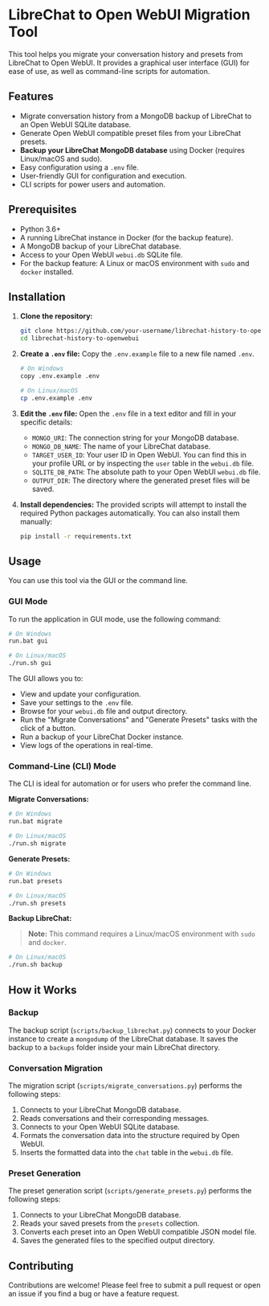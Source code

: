 # LibreChat to Open WebUI Migration Tool

This tool helps you migrate your conversation history and presets from LibreChat to Open WebUI. It provides a graphical user interface (GUI) for ease of use, as well as command-line scripts for automation.

## Features

-   Migrate conversation history from a MongoDB backup of LibreChat to an Open WebUI SQLite database.
-   Generate Open WebUI compatible preset files from your LibreChat presets.
-   **Backup your LibreChat MongoDB database** using Docker (requires Linux/macOS and sudo).
-   Easy configuration using a `.env` file.
-   User-friendly GUI for configuration and execution.
-   CLI scripts for power users and automation.

## Prerequisites

-   Python 3.6+
-   A running LibreChat instance in Docker (for the backup feature).
-   A MongoDB backup of your LibreChat database.
-   Access to your Open WebUI `webui.db` SQLite file.
-   For the backup feature: A Linux or macOS environment with `sudo` and `docker` installed.

## Installation

1.  **Clone the repository:**
    ```bash
    git clone https://github.com/your-username/librechat-history-to-openwebui.git
    cd librechat-history-to-openwebui
    ```

2.  **Create a `.env` file:**
    Copy the `.env.example` file to a new file named `.env`.
    ```bash
    # On Windows
    copy .env.example .env

    # On Linux/macOS
    cp .env.example .env
    ```

3.  **Edit the `.env` file:**
    Open the `.env` file in a text editor and fill in your specific details:
    -   `MONGO_URI`: The connection string for your MongoDB database.
    -   `MONGO_DB_NAME`: The name of your LibreChat database.
    -   `TARGET_USER_ID`: Your user ID in Open WebUI. You can find this in your profile URL or by inspecting the `user` table in the `webui.db` file.
    -   `SQLITE_DB_PATH`: The absolute path to your Open WebUI `webui.db` file.
    -   `OUTPUT_DIR`: The directory where the generated preset files will be saved.

4.  **Install dependencies:**
    The provided scripts will attempt to install the required Python packages automatically. You can also install them manually:
    ```bash
    pip install -r requirements.txt
    ```

## Usage

You can use this tool via the GUI or the command line.

### GUI Mode

To run the application in GUI mode, use the following command:

```bash
# On Windows
run.bat gui

# On Linux/macOS
./run.sh gui
```

The GUI allows you to:
-   View and update your configuration.
-   Save your settings to the `.env` file.
-   Browse for your `webui.db` file and output directory.
-   Run the "Migrate Conversations" and "Generate Presets" tasks with the click of a button.
-   Run a backup of your LibreChat Docker instance.
-   View logs of the operations in real-time.

### Command-Line (CLI) Mode

The CLI is ideal for automation or for users who prefer the command line.

**Migrate Conversations:**
```bash
# On Windows
run.bat migrate

# On Linux/macOS
./run.sh migrate
```

**Generate Presets:**
```bash
# On Windows
run.bat presets

# On Linux/macOS
./run.sh presets
```

**Backup LibreChat:**
> **Note:** This command requires a Linux/macOS environment with `sudo` and `docker`.
```bash
# On Linux/macOS
./run.sh backup
```

## How it Works

### Backup
The backup script (`scripts/backup_librechat.py`) connects to your Docker instance to create a `mongodump` of the LibreChat database. It saves the backup to a `backups` folder inside your main LibreChat directory.

### Conversation Migration

The migration script (`scripts/migrate_conversations.py`) performs the following steps:
1.  Connects to your LibreChat MongoDB database.
2.  Reads conversations and their corresponding messages.
3.  Connects to your Open WebUI SQLite database.
4.  Formats the conversation data into the structure required by Open WebUI.
5.  Inserts the formatted data into the `chat` table in the `webui.db` file.

### Preset Generation

The preset generation script (`scripts/generate_presets.py`) performs the following steps:
1.  Connects to your LibreChat MongoDB database.
2.  Reads your saved presets from the `presets` collection.
3.  Converts each preset into an Open WebUI compatible JSON model file.
4.  Saves the generated files to the specified output directory.

## Contributing

Contributions are welcome! Please feel free to submit a pull request or open an issue if you find a bug or have a feature request.
